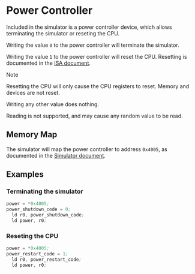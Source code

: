 # Power Controller

Included in the simulator is a power controller device, which allows terminating the simulator or reseting the CPU.

Writing the value `0` to the power controller will terminate the simulator.

Writing the value `1` to the power controller will reset the CPU. Resetting is documented in the [ISA document](isa.md#interrupt-vector-table).

> [!NOTE]
> Resetting the CPU will only cause the CPU registers to reset. Memory and devices are not reset.

Writing any other value does nothing.

Reading is not supported, and may cause any random value to be read.

## Memory Map

The simulator will map the power controller to address `0x4005`, as documented in the [Simulator document](simulator.md#memory-map).

## Examples

### Terminating the simulator

```asm
power = *0x4005;
power_shutdown_code = 0;
  ld r0, power_shutdown_code;
  ld power, r0;
```

### Reseting the CPU

```asm
power = *0x4005;
power_restart_code = 1;
  ld r0, power_restart_code;
  ld power, r0;
```
